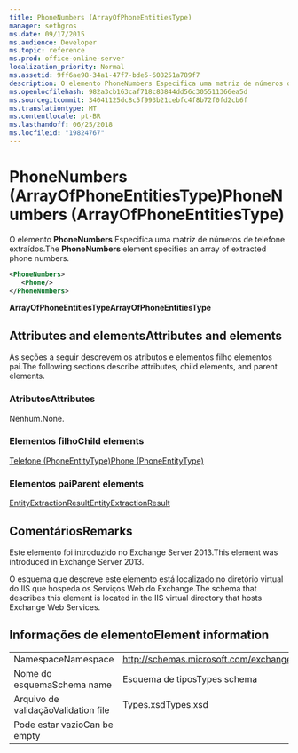 ```yaml
---
title: PhoneNumbers (ArrayOfPhoneEntitiesType)
manager: sethgros
ms.date: 09/17/2015
ms.audience: Developer
ms.topic: reference
ms.prod: office-online-server
localization_priority: Normal
ms.assetid: 9ff6ae98-34a1-47f7-bde5-608251a789f7
description: O elemento PhoneNumbers Especifica uma matriz de números de telefone extraídos.
ms.openlocfilehash: 982a3cb163caf718c83844dd56c305511366ea5d
ms.sourcegitcommit: 34041125dc8c5f993b21cebfc4f8b72f0fd2cb6f
ms.translationtype: MT
ms.contentlocale: pt-BR
ms.lasthandoff: 06/25/2018
ms.locfileid: "19824767"
---
```

# <a name="phonenumbers-arrayofphoneentitiestype"></a><span data-ttu-id="48abc-103">PhoneNumbers (ArrayOfPhoneEntitiesType)</span><span class="sxs-lookup"><span data-stu-id="48abc-103">PhoneNumbers (ArrayOfPhoneEntitiesType)</span></span>

<span data-ttu-id="48abc-104">O elemento **PhoneNumbers** Especifica uma matriz de números de telefone extraídos.</span><span class="sxs-lookup"><span data-stu-id="48abc-104">The **PhoneNumbers** element specifies an array of extracted phone numbers.</span></span> 
  
```XML
<PhoneNumbers>
   <Phone/>
</PhoneNumbers>
```

 <span data-ttu-id="48abc-105">**ArrayOfPhoneEntitiesType**</span><span class="sxs-lookup"><span data-stu-id="48abc-105">**ArrayOfPhoneEntitiesType**</span></span>
## <a name="attributes-and-elements"></a><span data-ttu-id="48abc-106">Attributes and elements</span><span class="sxs-lookup"><span data-stu-id="48abc-106">Attributes and elements</span></span>

<span data-ttu-id="48abc-107">As seções a seguir descrevem os atributos e elementos filho elementos pai.</span><span class="sxs-lookup"><span data-stu-id="48abc-107">The following sections describe attributes, child elements, and parent elements.</span></span>
  
### <a name="attributes"></a><span data-ttu-id="48abc-108">Atributos</span><span class="sxs-lookup"><span data-stu-id="48abc-108">Attributes</span></span>

<span data-ttu-id="48abc-109">Nenhum.</span><span class="sxs-lookup"><span data-stu-id="48abc-109">None.</span></span>
  
### <a name="child-elements"></a><span data-ttu-id="48abc-110">Elementos filho</span><span class="sxs-lookup"><span data-stu-id="48abc-110">Child elements</span></span>

[<span data-ttu-id="48abc-111">Telefone (PhoneEntityType)</span><span class="sxs-lookup"><span data-stu-id="48abc-111">Phone (PhoneEntityType)</span></span>](phone-phoneentitytype.md)
  
### <a name="parent-elements"></a><span data-ttu-id="48abc-112">Elementos pai</span><span class="sxs-lookup"><span data-stu-id="48abc-112">Parent elements</span></span>

[<span data-ttu-id="48abc-113">EntityExtractionResult</span><span class="sxs-lookup"><span data-stu-id="48abc-113">EntityExtractionResult</span></span>](entityextractionresult.md)
  
## <a name="remarks"></a><span data-ttu-id="48abc-114">Comentários</span><span class="sxs-lookup"><span data-stu-id="48abc-114">Remarks</span></span>

<span data-ttu-id="48abc-115">Este elemento foi introduzido no Exchange Server 2013.</span><span class="sxs-lookup"><span data-stu-id="48abc-115">This element was introduced in Exchange Server 2013.</span></span>
  
<span data-ttu-id="48abc-116">O esquema que descreve este elemento está localizado no diretório virtual do IIS que hospeda os Serviços Web do Exchange.</span><span class="sxs-lookup"><span data-stu-id="48abc-116">The schema that describes this element is located in the IIS virtual directory that hosts Exchange Web Services.</span></span>
  
## <a name="element-information"></a><span data-ttu-id="48abc-117">Informações de elemento</span><span class="sxs-lookup"><span data-stu-id="48abc-117">Element information</span></span>

|||
|:-----|:-----|
|<span data-ttu-id="48abc-118">Namespace</span><span class="sxs-lookup"><span data-stu-id="48abc-118">Namespace</span></span>  <br/> |http://schemas.microsoft.com/exchange/services/2006/types  <br/> |
|<span data-ttu-id="48abc-119">Nome do esquema</span><span class="sxs-lookup"><span data-stu-id="48abc-119">Schema name</span></span>  <br/> |<span data-ttu-id="48abc-120">Esquema de tipos</span><span class="sxs-lookup"><span data-stu-id="48abc-120">Types schema</span></span>  <br/> |
|<span data-ttu-id="48abc-121">Arquivo de validação</span><span class="sxs-lookup"><span data-stu-id="48abc-121">Validation file</span></span>  <br/> |<span data-ttu-id="48abc-122">Types.xsd</span><span class="sxs-lookup"><span data-stu-id="48abc-122">Types.xsd</span></span>  <br/> |
|<span data-ttu-id="48abc-123">Pode estar vazio</span><span class="sxs-lookup"><span data-stu-id="48abc-123">Can be empty</span></span>  <br/> ||
   

